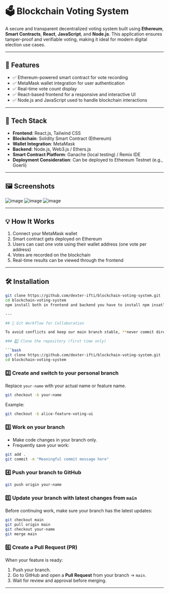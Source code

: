 
# 🗳️ Blockchain Voting System

A secure and transparent decentralized voting system built using **Ethereum**, **Smart Contracts**, **React**, **JavaScript**, and **Node.js**. This application ensures tamper-proof and verifiable voting, making it ideal for modern digital election use cases.

---

## 🚀 Features

- ✅ Ethereum-powered smart contract for vote recording
- ✅ MetaMask wallet integration for user authentication
- ✅ Real-time vote count display
- ✅ React-based frontend for a responsive and interactive UI
- ✅ Node.js and JavaScript used to handle blockchain interactions

---

## 🔧 Tech Stack

- **Frontend**: React.js, Tailwind CSS
- **Blockchain**: Solidity Smart Contract (Ethereum)
- **Wallet Integration**: MetaMask
- **Backend**: Node.js, Web3.js / Ethers.js
- **Smart Contract Platform**: Ganache (local testing) / Remix IDE
- **Deployment Consideration**: Can be deployed to Ethereum Testnet (e.g., Goerli)

---

## 🖼️ Screenshots


![image](https://github.com/user-attachments/assets/5814d190-2d02-4c3f-a5d3-d194e6326fe7)
![image](https://github.com/user-attachments/assets/530937f1-a503-41f3-922f-2b4f5d4ad237)
![image](https://github.com/user-attachments/assets/c7ad28d2-4573-41a7-b5f6-54aea8813a36)



---

## 💡 How It Works

1. Connect your MetaMask wallet
2. Smart contract gets deployed on Ethereum
3. Users can cast one vote using their wallet address (one vote per address)
4. Votes are recorded on the blockchain
5. Real-time results can be viewed through the frontend

---

## 🛠 Installation

```bash
git clone https://github.com/dexter-ifti/blockchain-voting-system.git
cd blockchain-voting-system
npm install both in frontend and backend you have to install npm insatll for installing packages 

---

## 👥 Git Workflow for Collaboration

To avoid conflicts and keep our main branch stable, **never commit directly to `master`**. Always work in your own branch.

### 1️⃣ Clone the repository (first time only)

```bash
git clone https://github.com/dexter-ifti/blockchain-voting-system.git
cd blockchain-voting-system
```

### 2️⃣ Create and switch to your personal branch

Replace `your-name` with your actual name or feature name.

```bash
git checkout -b your-name
```

Example:

```bash
git checkout -b alice-feature-voting-ui
```

### 3️⃣ Work on your branch

* Make code changes in your branch only.
* Frequently save your work:

```bash
git add .
git commit -m "Meaningful commit message here"
```

### 4️⃣ Push your branch to GitHub

```bash
git push origin your-name
```

### 5️⃣ Update your branch with latest changes from `main`

Before continuing work, make sure your branch has the latest updates:

```bash
git checkout main
git pull origin main
git checkout your-name
git merge main
```

### 6️⃣ Create a Pull Request (PR)

When your feature is ready:

1. Push your branch.
2. Go to GitHub and open a **Pull Request** from your branch → `main`.
3. Wait for review and approval before merging.

---